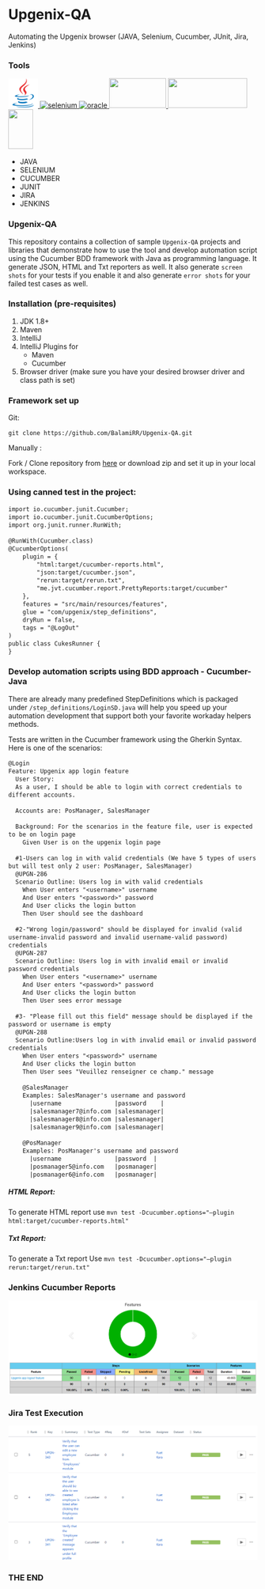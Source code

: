 # Upgenix-QA
Automating the Upgenix browser  (JAVA, Selenium, Cucumber, JUnit, Jira, Jenkins)

### Tools

<p align="left"> 

<a href="https://www.java.com" target="_blank" rel="noreferrer"> 
  <img src="https://raw.githubusercontent.com/devicons/devicon/master/icons/java/java-original.svg" alt="java" width="60" height="60"/> 
</a> 

<a href="https://www.selenium.dev" target="_blank" rel="noreferrer">
  <img src="https://selenium.dev/images/selenium_logo_square_green.png" alt="selenium" width="60" height="60"/> 
</a>    

<a href="https://www.oracle.com/" target="_blank" rel="noreferrer"> 
  <img src="https://lisacrispin.com/wp-content/uploads/2019/01/Screen-Shot-2019-01-17-at-12.13.33-PM.png" alt="oracle" width="60" height="60"/> 
</a>

<a href="https://encrypted-tbn0.gstatic.com/images?q=tbn:ANd9GcSPEOYG6Ap6vFoqv5bNXkDvnCa1yAqbDr_f_YQhXa97QwYXvNqWIvnCzpFJJz1ZwcLrwbM&usqp=CAU" rel="noreferrer">
  <img src="https://www.codeaffine.com/wp-content/uploads/2016/02/junit-lambda.png" width="115" height="60"/> 
</a> 
<a href="https://encrypted-tbn0.gstatic.com/images?q=tbn:ANd9GcSPEOYG6Ap6vFoqv5bNXkDvnCa1yAqbDr_f_YQhXa97QwYXvNqWIvnCzpFJJz1ZwcLrwbM&usqp=CAU" rel="noreferrer">
  <img src="https://i0.wp.com/invotra.com/wp-content/uploads/2019/09/jira_software_logo-e1571063680300.png?fit=768%2C216&ssl=1" width="160" height="60"/> 
</a> 
<a href="https://encrypted-tbn0.gstatic.com/images?q=tbn:ANd9GcSPEOYG6Ap6vFoqv5bNXkDvnCa1yAqbDr_f_YQhXa97QwYXvNqWIvnCzpFJJz1ZwcLrwbM&usqp=CAU" rel="noreferrer">
  <img src="https://upload.wikimedia.org/wikipedia/commons/thumb/e/e9/Jenkins_logo.svg/1200px-Jenkins_logo.svg.png" width="50" height="80"/> 
</a> 
</p>

* JAVA
* SELENIUM
* CUCUMBER
* JUNIT
* JIRA
* JENKINS

### Upgenix-QA

This repository contains a collection of sample `Upgenix-QA` projects and libraries that demonstrate how to
use the tool and develop automation script using the Cucumber BDD framework with Java as programming language.
It generate JSON, HTML and Txt reporters as well. It also generate `screen shots` for your tests if you enable it and
also generate `error shots` for your failed test cases as well.

### Installation (pre-requisites)

1. JDK 1.8+ 
2. Maven 
3. IntelliJ
4. IntelliJ Plugins for
    - Maven
    - Cucumber
5. Browser driver (make sure you have your desired browser driver and class path is set)

### Framework set up

Git:

    git clone https://github.com/BalamiRR/Upgenix-QA.git
 
Manually :

Fork / Clone repository from [here](https://github.com/BalamiRR/Upgenix-QA/archive/main.zip) or download zip and set
it up in your local workspace.



### Using canned test in the project:


```
import io.cucumber.junit.Cucumber;
import io.cucumber.junit.CucumberOptions;
import org.junit.runner.RunWith;

@RunWith(Cucumber.class)
@CucumberOptions(
    plugin = {
        "html:target/cucumber-reports.html",
        "json:target/cucumber.json",
        "rerun:target/rerun.txt",
        "me.jvt.cucumber.report.PrettyReports:target/cucumber"
    },
    features = "src/main/resources/features",
    glue = "com/upgenix/step_definitions",
    dryRun = false,
    tags = "@LogOut"
)
public class CukesRunner {
}

```

### Develop automation scripts using BDD approach - Cucumber-Java

There are already many predefined StepDefinitions which is packaged under `/step_definitions/LoginSD.java` will help you speed
up your automation development that support both your favorite workaday helpers methods.

Tests are written in the Cucumber framework using the Gherkin Syntax.
Here is one of the scenarios:

```
@Login
Feature: Upgenix app login feature
  User Story:
  As a user, I should be able to login with correct credentials to different accounts.

  Accounts are: PosManager, SalesManager

  Background: For the scenarios in the feature file, user is expected to be on login page
    Given User is on the upgenix login page

  #1-Users can log in with valid credentials (We have 5 types of users but will test only 2 user: PosManager, SalesManager)
  @UPGN-286
  Scenario Outline: Users log in with valid credentials
    When User enters "<username>" username
    And User enters "<password>" password
    And User clicks the login button
    Then User should see the dashboard
  
  #2-"Wrong login/password" should be displayed for invalid (valid username-invalid password and invalid username-valid password) credentials
  @UPGN-287
  Scenario Outline: Users log in with invalid email or invalid password credentials
    When User enters "<username>" username
    And User enters "<password>" password
    And User clicks the login button
    Then User sees error message
    
  #3- "Please fill out this field" message should be displayed if the password or username is empty
  @UPGN-288
  Scenario Outline:Users log in with invalid email or invalid password credentials
    When User enters "<password>" username
    And User clicks the login button
    Then User sees "Veuillez renseigner ce champ." message

    @SalesManager
    Examples: SalesManager's username and password
      |username               |password    |
      |salesmanager7@info.com |salesmanager|
      |salesmanager8@info.com |salesmanager|
      |salesmanager9@info.com |salesmanager|
      
    @PosManager
    Examples: PosManager's username and password
      |username               |password  |
      |posmanager5@info.com   |posmanager|
      |posmanager6@info.com   |posmanager|
```


##### HTML Report:

To generate HTML report use  `mvn test -Dcucumber.options="–plugin html:target/cucumber-reports.html"`

##### Txt Report:

To generate a Txt report Use `mvn test -Dcucumber.options="–plugin rerun:target/rerun.txt"`

### Jenkins Cucumber Reports
![alt text](./image/Jenkins-Cucumber-Reports.png)

### Jira Test Execution

  ![alt text](./image/Jira-Test-Exectuion.png)
  

  

### THE END

